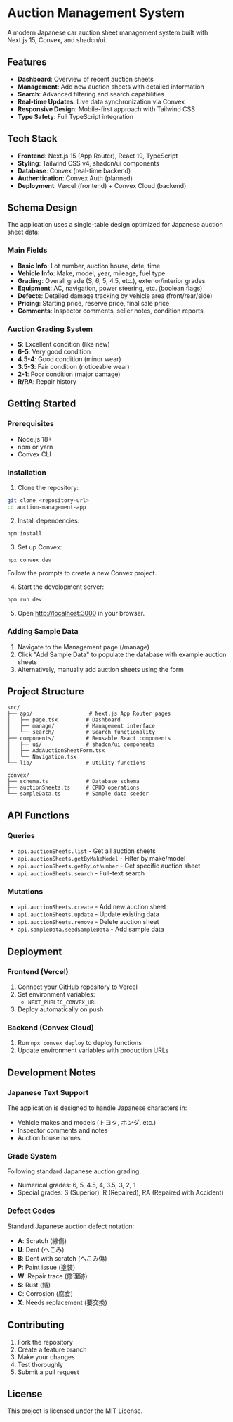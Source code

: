 # Auction Management System

A modern Japanese car auction sheet management system built with Next.js 15, Convex, and shadcn/ui.

## Features

- **Dashboard**: Overview of recent auction sheets
- **Management**: Add new auction sheets with detailed information
- **Search**: Advanced filtering and search capabilities
- **Real-time Updates**: Live data synchronization via Convex
- **Responsive Design**: Mobile-first approach with Tailwind CSS
- **Type Safety**: Full TypeScript integration

## Tech Stack

- **Frontend**: Next.js 15 (App Router), React 19, TypeScript
- **Styling**: Tailwind CSS v4, shadcn/ui components
- **Database**: Convex (real-time backend)
- **Authentication**: Convex Auth (planned)
- **Deployment**: Vercel (frontend) + Convex Cloud (backend)

## Schema Design

The application uses a single-table design optimized for Japanese auction sheet data:

### Main Fields
- **Basic Info**: Lot number, auction house, date, time
- **Vehicle Info**: Make, model, year, mileage, fuel type
- **Grading**: Overall grade (S, 6, 5, 4.5, etc.), exterior/interior grades
- **Equipment**: AC, navigation, power steering, etc. (boolean flags)
- **Defects**: Detailed damage tracking by vehicle area (front/rear/side)
- **Pricing**: Starting price, reserve price, final sale price
- **Comments**: Inspector comments, seller notes, condition reports

### Auction Grading System
- **S**: Excellent condition (like new)
- **6-5**: Very good condition
- **4.5-4**: Good condition (minor wear)
- **3.5-3**: Fair condition (noticeable wear)
- **2-1**: Poor condition (major damage)
- **R/RA**: Repair history

## Getting Started

### Prerequisites
- Node.js 18+ 
- npm or yarn
- Convex CLI

### Installation

1. Clone the repository:
```bash
git clone <repository-url>
cd auction-management-app
```

2. Install dependencies:
```bash
npm install
```

3. Set up Convex:
```bash
npx convex dev
```
Follow the prompts to create a new Convex project.

4. Start the development server:
```bash
npm run dev
```

5. Open [http://localhost:3000](http://localhost:3000) in your browser.

### Adding Sample Data

1. Navigate to the Management page (/manage)
2. Click "Add Sample Data" to populate the database with example auction sheets
3. Alternatively, manually add auction sheets using the form

## Project Structure

```
src/
├── app/                  # Next.js App Router pages
│   ├── page.tsx         # Dashboard
│   ├── manage/          # Management interface
│   └── search/          # Search functionality
├── components/          # Reusable React components
│   ├── ui/              # shadcn/ui components
│   ├── AddAuctionSheetForm.tsx
│   └── Navigation.tsx
└── lib/                 # Utility functions

convex/
├── schema.ts            # Database schema
├── auctionSheets.ts     # CRUD operations
└── sampleData.ts        # Sample data seeder
```

## API Functions

### Queries
- `api.auctionSheets.list` - Get all auction sheets
- `api.auctionSheets.getByMakeModel` - Filter by make/model
- `api.auctionSheets.getByLotNumber` - Get specific auction sheet
- `api.auctionSheets.search` - Full-text search

### Mutations
- `api.auctionSheets.create` - Add new auction sheet
- `api.auctionSheets.update` - Update existing data
- `api.auctionSheets.remove` - Delete auction sheet
- `api.sampleData.seedSampleData` - Add sample data

## Deployment

### Frontend (Vercel)
1. Connect your GitHub repository to Vercel
2. Set environment variables:
   - `NEXT_PUBLIC_CONVEX_URL`
3. Deploy automatically on push

### Backend (Convex Cloud)
1. Run `npx convex deploy` to deploy functions
2. Update environment variables with production URLs

## Development Notes

### Japanese Text Support
The application is designed to handle Japanese characters in:
- Vehicle makes and models (トヨタ, ホンダ, etc.)
- Inspector comments and notes
- Auction house names

### Grade System
Following standard Japanese auction grading:
- Numerical grades: 6, 5, 4.5, 4, 3.5, 3, 2, 1
- Special grades: S (Superior), R (Repaired), RA (Repaired with Accident)

### Defect Codes
Standard Japanese auction defect notation:
- **A**: Scratch (線傷)
- **U**: Dent (へこみ) 
- **B**: Dent with scratch (へこみ傷)
- **P**: Paint issue (塗装)
- **W**: Repair trace (修理跡)
- **S**: Rust (錆)
- **C**: Corrosion (腐食)
- **X**: Needs replacement (要交換)

## Contributing

1. Fork the repository
2. Create a feature branch
3. Make your changes
4. Test thoroughly
5. Submit a pull request

## License

This project is licensed under the MIT License.